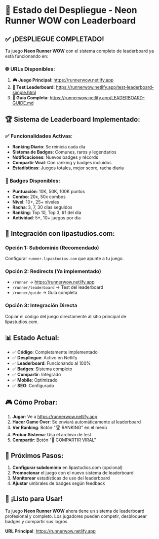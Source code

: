 # 🚀 Estado del Despliegue - Neon Runner WOW con Leaderboard

## ✅ **¡DESPLIEGUE COMPLETADO!**

Tu juego **Neon Runner WOW** con el sistema completo de leaderboard ya está funcionando en:

### 🌐 **URLs Disponibles:**

1. **🎮 Juego Principal**: https://runnerwow.netlify.app
2. **🧪 Test Leaderboard**: https://runnerwow.netlify.app/test-leaderboard-simple.html
3. **📖 Guía Completa**: https://runnerwow.netlify.app/LEADERBOARD-GUIDE.md

## 🏆 **Sistema de Leaderboard Implementado:**

### ✅ **Funcionalidades Activas:**
- **Ranking Diario**: Se reinicia cada día
- **Sistema de Badges**: Comunes, raros y legendarios
- **Notificaciones**: Nuevos badges y récords
- **Compartir Viral**: Con ranking y badges incluidos
- **Estadísticas**: Juegos totales, mejor score, racha diaria

### 🎯 **Badges Disponibles:**
- **Puntuación**: 10K, 50K, 100K puntos
- **Combo**: 20x, 50x combos
- **Nivel**: 10+, 25+ niveles
- **Racha**: 3, 7, 30 días seguidos
- **Ranking**: Top 10, Top 3, #1 del día
- **Actividad**: 5+, 10+ juegos por día

## 🔗 **Integración con lipastudios.com:**

### **Opción 1: Subdominio (Recomendado)**
Configurar `runner.lipastudios.com` que apunte a tu juego.

### **Opción 2: Redirects (Ya implementado)**
- `/runner` → https://runnerwow.netlify.app
- `/runner/leaderboard` → Test del leaderboard
- `/runner/guide` → Guía completa

### **Opción 3: Integración Directa**
Copiar el código del juego directamente al sitio principal de lipastudios.com.

## 📊 **Estado Actual:**

- ✅ **Código**: Completamente implementado
- ✅ **Despliegue**: Activo en Netlify
- ✅ **Leaderboard**: Funcionando al 100%
- ✅ **Badges**: Sistema completo
- ✅ **Compartir**: Integrado
- ✅ **Mobile**: Optimizado
- ✅ **SEO**: Configurado

## 🎮 **Cómo Probar:**

1. **Jugar**: Ve a https://runnerwow.netlify.app
2. **Hacer Game Over**: Se enviará automáticamente al leaderboard
3. **Ver Ranking**: Botón "🏆 RANKING" en el menú
4. **Probar Sistema**: Usa el archivo de test
5. **Compartir**: Botón "📱 COMPARTIR VIRAL"

## 🔧 **Próximos Pasos:**

1. **Configurar subdominio** en lipastudios.com (opcional)
2. **Promocionar** el juego con el nuevo sistema de leaderboard
3. **Monitorear** estadísticas de uso del leaderboard
4. **Ajustar** umbrales de badges según feedback

## 🎉 **¡Listo para Usar!**

Tu juego **Neon Runner WOW** ahora tiene un sistema de leaderboard profesional y completo. Los jugadores pueden competir, desbloquear badges y compartir sus logros.

**URL Principal**: https://runnerwow.netlify.app
